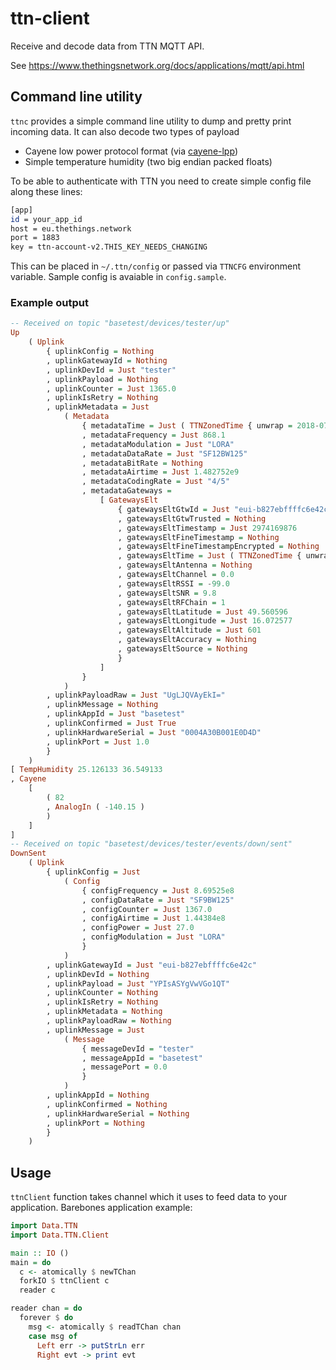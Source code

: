 # ttn-client

Receive and decode data from TTN MQTT API.

See https://www.thethingsnetwork.org/docs/applications/mqtt/api.html

## Command line utility

`ttnc` provides a simple command line utility to dump and pretty print incoming data.
It can also decode two types of payload

 * Cayene low power protocol format (via [cayene-lpp](https://github.com/sorki/cayene-lpp))
 * Simple temperature humidity (two big endian packed floats)

To be able to authenticate with TTN you need to create simple config file along these lines:
```bash
[app]
id = your_app_id
host = eu.thethings.network
port = 1883
key = ttn-account-v2.THIS_KEY_NEEDS_CHANGING
```

This can be placed in `~/.ttn/config` or passed via `TTNCFG` environment variable. Sample config is avaiable
in `config.sample`.

### Example output

```haskell
-- Received on topic "basetest/devices/tester/up"
Up
    ( Uplink
        { uplinkConfig = Nothing
        , uplinkGatewayId = Nothing
        , uplinkDevId = Just "tester"
        , uplinkPayload = Nothing
        , uplinkCounter = Just 1365.0
        , uplinkIsRetry = Nothing
        , uplinkMetadata = Just
            ( Metadata
                { metadataTime = Just ( TTNZonedTime { unwrap = 2018-07-31 20:43:29.331580984 +0000 } )
                , metadataFrequency = Just 868.1
                , metadataModulation = Just "LORA"
                , metadataDataRate = Just "SF12BW125"
                , metadataBitRate = Nothing
                , metadataAirtime = Just 1.482752e9
                , metadataCodingRate = Just "4/5"
                , metadataGateways =
                    [ GatewaysElt
                        { gatewaysEltGtwId = Just "eui-b827ebffffc6e42c"
                        , gatewaysEltGtwTrusted = Nothing
                        , gatewaysEltTimestamp = Just 2974169876
                        , gatewaysEltFineTimestamp = Nothing
                        , gatewaysEltFineTimestampEncrypted = Nothing
                        , gatewaysEltTime = Just ( TTNZonedTime { unwrap = 2018-07-31 20:43:29.305615 +0000 } )
                        , gatewaysEltAntenna = Nothing
                        , gatewaysEltChannel = 0.0
                        , gatewaysEltRSSI = -99.0
                        , gatewaysEltSNR = 9.8
                        , gatewaysEltRFChain = 1
                        , gatewaysEltLatitude = Just 49.560596
                        , gatewaysEltLongitude = Just 16.072577
                        , gatewaysEltAltitude = Just 601
                        , gatewaysEltAccuracy = Nothing
                        , gatewaysEltSource = Nothing
                        }
                    ]
                }
            )
        , uplinkPayloadRaw = Just "UgLJQVAyEkI="
        , uplinkMessage = Nothing
        , uplinkAppId = Just "basetest"
        , uplinkConfirmed = Just True
        , uplinkHardwareSerial = Just "0004A30B001E0D4D"
        , uplinkPort = Just 1.0
        }
    )
[ TempHumidity 25.126133 36.549133
, Cayene
    [
        ( 82
        , AnalogIn ( -140.15 )
        )
    ]
]
-- Received on topic "basetest/devices/tester/events/down/sent"
DownSent
    ( Uplink
        { uplinkConfig = Just
            ( Config
                { configFrequency = Just 8.69525e8
                , configDataRate = Just "SF9BW125"
                , configCounter = Just 1367.0
                , configAirtime = Just 1.44384e8
                , configPower = Just 27.0
                , configModulation = Just "LORA"
                }
            )
        , uplinkGatewayId = Just "eui-b827ebffffc6e42c"
        , uplinkDevId = Nothing
        , uplinkPayload = Just "YPIsASYgVwVGo1QT"
        , uplinkCounter = Nothing
        , uplinkIsRetry = Nothing
        , uplinkMetadata = Nothing
        , uplinkPayloadRaw = Nothing
        , uplinkMessage = Just
            ( Message
                { messageDevId = "tester"
                , messageAppId = "basetest"
                , messagePort = 0.0
                }
            )
        , uplinkAppId = Nothing
        , uplinkConfirmed = Nothing
        , uplinkHardwareSerial = Nothing
        , uplinkPort = Nothing
        }
    )
```

## Usage

`ttnClient` function takes channel which it uses to feed data to your application. Barebones application example:

```haskell
import Data.TTN
import Data.TTN.Client

main :: IO ()
main = do
  c <- atomically $ newTChan
  forkIO $ ttnClient c
  reader c

reader chan = do
  forever $ do
    msg <- atomically $ readTChan chan
    case msg of
      Left err -> putStrLn err
      Right evt -> print evt
```
